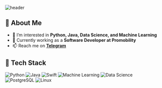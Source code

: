 ![header](https://capsule-render.vercel.app/api?type=waving&color=0F2027,203A43,2C5364&height=200&section=header&text=Hi,%20I'm%20@Dh-Kh!&fontSize=40&fontAlignY=35&desc=Software%20Developer%20at%20Promobility&descAlignY=55&descAlign=50)

## 👋 About Me
- 👀 I’m interested in **Python, Java, Data Science, and Machine Learning**  
- 🌱 Currently working as a **Software Developer at Promobility**  
- 📫 Reach me on **[Telegram](https://t.me/developer_dhkh)**  

## 🚀 Tech Stack
![Python](https://img.shields.io/badge/-Python-3776AB?style=for-the-badge&logo=python&logoColor=white)
![Java](https://img.shields.io/badge/-Java-007396?style=for-the-badge&logo=java&logoColor=white)
![Swift](https://img.shields.io/badge/-Swift-FA7343?style=for-the-badge&logo=swift&logoColor=white)
![Machine Learning](https://img.shields.io/badge/-Machine%20Learning-F7931E?style=for-the-badge&logo=scikitlearn&logoColor=white)
![Data Science](https://img.shields.io/badge/-Data%20Science-4B8BBE?style=for-the-badge&logo=pandas&logoColor=white) 
![PostgreSQL](https://img.shields.io/badge/-PostgreSQL-336791?style=for-the-badge&logo=postgresql&logoColor=white)
![Linux](https://img.shields.io/badge/-Linux-FCC624?style=for-the-badge&logo=linux&logoColor=black)

